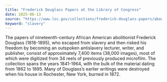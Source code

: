 ```yaml
---
title: "Frederick Douglass Papers at the Library of Congress"
date: 2025-06-13
source: "https://www.loc.gov/collections/frederick-douglass-papers/about-this-collection/"
keyword: "slavery"
---
```


The papers of nineteenth-century African American abolitionist Frederick Douglass (1818-1895), who escaped from slavery and then risked his freedom by becoming an outspoken antislavery lecturer, writer, and publisher, consist of approximately 7,400 items (38,000 images), most of which were digitized from 34 reels of previously produced microfilm. The collection spans the years 1841-1964, with the bulk of the material dating from 1862 to 1895. Many of Douglass&rsquo;s earlier writings were destroyed when his house in Rochester, New York, burned in 1872.

